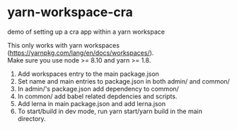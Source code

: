 # yarn-workspace-cra
demo of setting up a cra app within a yarn workspace

This only works with yarn workspaces (https://yarnpkg.com/lang/en/docs/workspaces/).  
Make sure you use node >= 8.10 and yarn >= 1.8.

1. Add workspaces entry to the main package.json
1. Set name and main entries to package.json in both admin/ and common/
1. In admin/'s package.json add dependency to common/
1. In common/ add babel related depdencies and scripts.
1. Add lerna in main package.json and add lerna.json
1. To start/build in dev mode, run yarn start/yarn build in the main directory.
